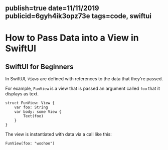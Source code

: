 publish=true
date=11/11/2019
publicid=6gyh4ik3opz73e
tags=code, swiftui
---

# How to Pass Data into a View in SwiftUI
## SwiftUI for Beginners

In SwiftUI, `Views` are defined with references to the data that they're passed.

For example, `FunView` is a view that is passed an argument called `foo` that it displays as text.

```
struct FunView: View {
    var foo: String
    var body: some View {
        Text(foo)
    }
}
```

The view is instantiated with data via a call like this:

```
FunView(foo: "woohoo")
```
